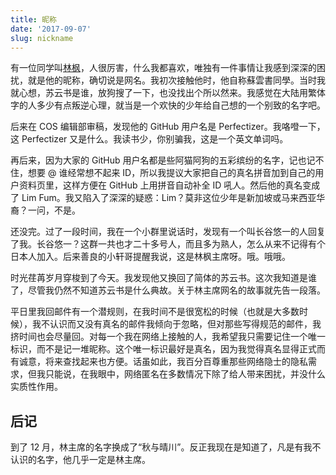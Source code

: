 ```yaml
---
title: 昵称
date: '2017-09-07'
slug: nickname
---
```


有一位同学叫[林枫](https://cosx.org/2017/08/interview-linfeng/)，人很厉害，什么我都喜欢，唯独有一件事情让我感到深深的困扰，就是他的昵称，确切说是网名。我初次接触他时，他自称蘇雲書同學。当时我就心想，苏云书是谁，放狗搜了一下，也没找出个所以然来。我感觉在大陆用繁体字的人多少有点叛逆心理，就当是一个欢快的少年给自己想的一个别致的名字吧。

后来在 COS 编辑部审稿，发现他的 GitHub 用户名是 Perfectizer。我咯噔一下，这 Perfectizer 又是什么。我读书少，你别骗我，这是一个英文单词吗。

再后来，因为大家的 GitHub 用户名都是些阿猫阿狗的五彩缤纷的名字，记也记不住，想要 @ 谁经常想不起来 ID，所以我提议大家把自己的真名拼音加到自己的用户资料页里，这样方便在 GitHub 上用拼音自动补全 ID 吼人。然后他的真名变成了 Lim Fum。我又陷入了深深的疑惑：Lim？莫非这位少年是新加坡或马来西亚华裔？一问，不是。

还没完。过了一段时间，我在一个小群里说话时，发现有一个叫长谷悠一的人回复了我。长谷悠一？这群一共也才二十多号人，而且多为熟人，怎么从来不记得有个日本人加入。后来善良的小轩哥提醒我说，这是林枫主席呀。哦。哦哦。

时光荏苒岁月穿梭到了今天。我发现他又换回了简体的苏云书。这次我知道是谁了，尽管我仍然不知道苏云书是什么典故。关于林主席网名的故事就先告一段落。

平日里我回邮件有一个潜规则，在我时间不是很宽松的时候（也就是大多数时候），我不认识而又没有真名的邮件我倾向于忽略，但对那些写得规范的邮件，我挤时间也会尽量回。对每一个我在网络上接触的人，我希望我只需要记住一个唯一标识，而不是记一堆昵称。这个唯一标识最好是真名，因为我觉得真名显得正式而有诚意，将来查找起来也方便。话虽如此，我百分百尊重那些网络隐士的隐私需求，但我只能说，在我眼中，网络匿名在多数情况下除了给人带来困扰，并没什么实质性作用。

## 后记

到了 12 月，林主席的名字换成了“秋与晴川”。反正我现在是知道了，凡是有我不认识的名字，他几乎一定是林主席。
